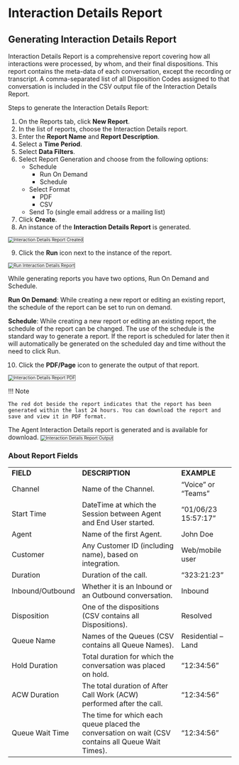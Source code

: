 # Interaction Details Report

## Generating Interaction Details Report

Interaction Details Report is a comprehensive report covering how all interactions were processed, by whom, and their final dispositions. This report contains the meta-data of each conversation, except the recording or transcript. A comma-separated list of all Disposition Codes assigned to that conversation is included in the CSV output file of the Interaction Details Report.

Steps to generate the Interaction Details Report:

1. On the Reports tab, click **New Report**.
2. In the list of reports, choose the Interaction Details report.
3. Enter the **Report Name** and **Report Description**.
4. Select a **Time Period**.
5. Select **Data Filters**.
6. Select Report Generation and choose from the following options:
    * Schedule
        * Run On Demand
        * Schedule
    * Select Format
        * PDF
        * CSV
    * Send To (single email address or a mailing list)
7. Click **Create**.
8. An instance of the **Interaction Details Report** is generated.
<img src="../images/interaction-details-report-generated.png" alt="Interaction Details Report Created" title="Interaction Details Report Created" style="border: 1px solid gray; zoom:70%;">

9. Click the **Run** icon next to the instance of the report.
<img src="../images/run-interaction-details-report.png" alt="Run Interaction Details Report" title="Run Interaction Details Report" style="border: 1px solid gray; zoom:70%;">

While generating reports you have two options, Run On Demand and Schedule.

**Run On Demand**: While creating a new report or editing an existing report, the schedule of the report can be set to run on demand.

**Schedule**: While creating a new report or editing an existing report, the schedule of the report can be changed. The use of the schedule is the standard way to generate a report. If the report is scheduled for later then it will automatically be generated on the scheduled day and time without the need to click Run.

10. Click the **PDF/Page** icon to generate the output of that report.
<img src="../images/pdf-interaction-details-report.png" alt="Interaction Details Report PDF" title="Interaction Details Report PDF" style="border: 1px solid gray; zoom:70%;">

!!! Note

    The red dot beside the report indicates that the report has been generated within the last 24 hours. You can download the report and save and view it in PDF format.

The Agent Interaction Details report is generated and is available for download.
<img src="../images/interaction-details-report-output.png" alt="Interaction Details Report Output" title="Interaction Details Report Output" style="border: 1px solid gray; zoom:70%;">

### About Report Fields

<table>
  <tr>
   <td><strong>FIELD</strong>
   </td>
   <td><strong>DESCRIPTION</strong>
   </td>
   <td><strong>EXAMPLE</strong>
   </td>
  </tr>
  <tr>
   <td>Channel
   </td>
   <td>Name of the Channel.
   </td>
   <td>“Voice” or “Teams”
   </td>
  </tr>
  <tr>
   <td>Start Time
   </td>
   <td>DateTime at which the Session between Agent and End User started.
   </td>
   <td>“01/06/23 15:57:17”
   </td>
  </tr>
  <tr>
   <td>Agent
   </td>
   <td>Name of the first Agent.
   </td>
   <td>John Doe
   </td>
  </tr>
  <tr>
   <td>Customer
   </td>
   <td>Any Customer ID (including name), based on integration.
   </td>
   <td>Web/mobile user
   </td>
  </tr>
  <tr>
   <td>Duration
   </td>
   <td>Duration of the call.
   </td>
   <td>“323:21:23”
   </td>
  </tr>
  <tr>
   <td>Inbound/Outbound
   </td>
   <td>Whether it is an Inbound or an Outbound conversation.
   </td>
   <td>Inbound
   </td>
  </tr>
  <tr>
   <td>Disposition
   </td>
   <td>One of the dispositions (CSV contains all Dispositions).
   </td>
   <td>Resolved
   </td>
  </tr>
  <tr>
   <td>Queue Name
   </td>
   <td>Names of the Queues (CSV contains all Queue Names).
   </td>
   <td>Residential – Land
   </td>
  </tr>
  <tr>
   <td>Hold Duration
   </td>
   <td>Total duration for which the conversation was placed on hold.
   </td>
   <td>“12:34:56”
   </td>
  </tr>
  <tr>
   <td>ACW Duration
   </td>
   <td>The total duration of After Call Work (ACW) performed after the call.
   </td>
   <td>“12:34:56”
   </td>
  </tr>
  <tr>
   <td>Queue Wait Time
   </td>
   <td>The time for which each queue placed the conversation on wait (CSV contains all Queue Wait Times).
   </td>
   <td>“12:34:56”
   </td>
  </tr>
</table>

